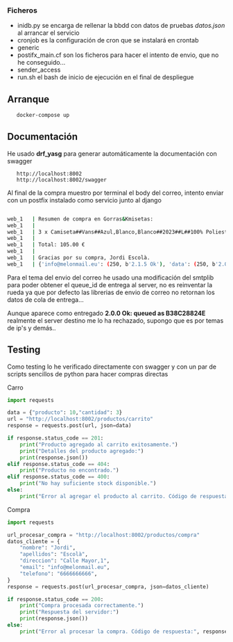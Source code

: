 ### Ficheros

- inidb.py  se encarga de rellenar la bbdd con datos de pruebas *datos.json* al arrancar el servicio
- cronjob  es la configuración de cron que se instalará en crontab
- generic
- postifx_main.cf    son los ficheros para hacer el intento de envio, que no he conseguido...
- sender_access  
- run.sh      el bash de inicio de ejecución en el final de despliegue


## Arranque

```bash
   docker-compose up
```

## Documentación

He usado **drf_yasg** para generar automáticamente la documentación con swagger

```url
   http://localhost:8002
   http://localhost:8002/swagger
```




Al final de la compra muestro por terminal el body del correo, intento enviar con un postfix instalado como servicio junto al django

```bash

web_1   | Resumen de compra en Gorras&Kmisetas:
web_1   | 
web_1   | 3 x Camiseta##Vans##Azul,Blanco,Blanco##2023##L##100% Poliester  35.00 €
web_1   | 
web_1   | Total: 105.00 €
web_1   | 
web_1   | Gracias por su compra, Jordi Escolà.
web_1   | {'info@melonmail.eu': (250, b'2.1.5 Ok'), 'data': (250, b'2.0.0 Ok: queued as B38C28824E')}

```
Para el tema del envio del correo he usado una modificación del smtplib para poder obtener el queue_id de entrega al server, no es reinventar la rueda ya que por defecto las librerias de envio de correo no retornan los datos de cola de entrega...

Aunque aparece como entregado **2.0.0 Ok: queued as B38C28824E** realmente el server destino me lo ha rechazado, supongo que es por temas de ip's y demás..



## Testing

Como testing lo he verificado directamente con swagger y con un par de scripts sencillos de python para hacer compras directas 

Carro
```python
import requests

data = {"producto": 10,"cantidad": 3}
url = "http://localhost:8002/productos/carrito"
response = requests.post(url, json=data)

if response.status_code == 201:
    print("Producto agregado al carrito exitosamente.")
    print("Detalles del producto agregado:")
    print(response.json())
elif response.status_code == 404:
    print("Producto no encontrado.")
elif response.status_code == 400:
    print("No hay suficiente stock disponible.")
else:
    print("Error al agregar el producto al carrito. Código de respuesta:", response.status_code)
```

Compra
```python
import requests

url_procesar_compra = "http://localhost:8002/productos/compra"
datos_cliente = {
    "nombre": "Jordi",
    "apellidos": "Escolà",
    "direccion": "Calle Mayor,1",
    "email": "info@melonmail.eu",
    "telefono": "6666666666",
}
response = requests.post(url_procesar_compra, json=datos_cliente)

if response.status_code == 200:
    print("Compra procesada correctamente.")
    print("Respuesta del servidor:")
    print(response.json())
else:
    print("Error al procesar la compra. Código de respuesta:", response.status_code)
